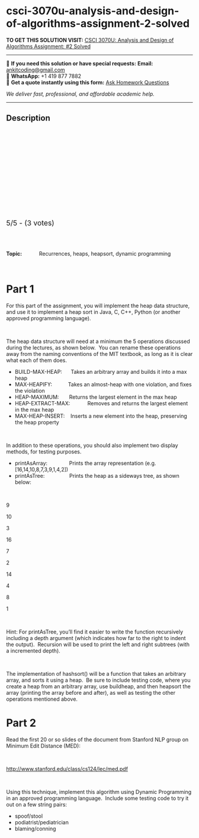 # csci-3070u-analysis-and-design-of-algorithms-assignment-2-solved
**TO GET THIS SOLUTION VISIT:** [CSCI 3070U:  Analysis and Design of Algorithms Assignment:     #2 Solved](https://www.ankitcodinghub.com/product/csci-3070u-analysis-and-design-of-algorithms-assignment-2-solved/)


---

📩 **If you need this solution or have special requests:** **Email:** ankitcoding@gmail.com  
📱 **WhatsApp:** +1 419 877 7882  
📄 **Get a quote instantly using this form:** [Ask Homework Questions](https://www.ankitcodinghub.com/services/ask-homework-questions/)

*We deliver fast, professional, and affordable academic help.*

---

<h2>Description</h2>



<div class="kk-star-ratings kksr-auto kksr-align-center kksr-valign-top" data-payload="{&quot;align&quot;:&quot;center&quot;,&quot;id&quot;:&quot;71308&quot;,&quot;slug&quot;:&quot;default&quot;,&quot;valign&quot;:&quot;top&quot;,&quot;ignore&quot;:&quot;&quot;,&quot;reference&quot;:&quot;auto&quot;,&quot;class&quot;:&quot;&quot;,&quot;count&quot;:&quot;3&quot;,&quot;legendonly&quot;:&quot;&quot;,&quot;readonly&quot;:&quot;&quot;,&quot;score&quot;:&quot;5&quot;,&quot;starsonly&quot;:&quot;&quot;,&quot;best&quot;:&quot;5&quot;,&quot;gap&quot;:&quot;4&quot;,&quot;greet&quot;:&quot;Rate this product&quot;,&quot;legend&quot;:&quot;5\/5 - (3 votes)&quot;,&quot;size&quot;:&quot;24&quot;,&quot;title&quot;:&quot;&nbsp; &nbsp;CSCI 3070U:&nbsp; Analysis and Design of Algorithms  Assignment: &nbsp;&nbsp;&nbsp; #2 Solved&quot;,&quot;width&quot;:&quot;138&quot;,&quot;_legend&quot;:&quot;{score}\/{best} - ({count} {votes})&quot;,&quot;font_factor&quot;:&quot;1.25&quot;}">

<div class="kksr-stars">

<div class="kksr-stars-inactive">
            <div class="kksr-star" data-star="1" style="padding-right: 4px">


<div class="kksr-icon" style="width: 24px; height: 24px;"></div>
        </div>
            <div class="kksr-star" data-star="2" style="padding-right: 4px">


<div class="kksr-icon" style="width: 24px; height: 24px;"></div>
        </div>
            <div class="kksr-star" data-star="3" style="padding-right: 4px">


<div class="kksr-icon" style="width: 24px; height: 24px;"></div>
        </div>
            <div class="kksr-star" data-star="4" style="padding-right: 4px">


<div class="kksr-icon" style="width: 24px; height: 24px;"></div>
        </div>
            <div class="kksr-star" data-star="5" style="padding-right: 4px">


<div class="kksr-icon" style="width: 24px; height: 24px;"></div>
        </div>
    </div>

<div class="kksr-stars-active" style="width: 138px;">
            <div class="kksr-star" style="padding-right: 4px">


<div class="kksr-icon" style="width: 24px; height: 24px;"></div>
        </div>
            <div class="kksr-star" style="padding-right: 4px">


<div class="kksr-icon" style="width: 24px; height: 24px;"></div>
        </div>
            <div class="kksr-star" style="padding-right: 4px">


<div class="kksr-icon" style="width: 24px; height: 24px;"></div>
        </div>
            <div class="kksr-star" style="padding-right: 4px">


<div class="kksr-icon" style="width: 24px; height: 24px;"></div>
        </div>
            <div class="kksr-star" style="padding-right: 4px">


<div class="kksr-icon" style="width: 24px; height: 24px;"></div>
        </div>
    </div>
</div>


<div class="kksr-legend" style="font-size: 19.2px;">
            5/5 - (3 votes)    </div>
    </div>
&nbsp;

&nbsp;

<strong>Topic:&nbsp;&nbsp;&nbsp;&nbsp;&nbsp;&nbsp;&nbsp;&nbsp;&nbsp;&nbsp;&nbsp;&nbsp;&nbsp; </strong>Recurrences, heaps, heapsort, dynamic programming

<strong>&nbsp;</strong>

<h1>Part 1</h1>
For this part of the assignment, you will implement the heap data structure, and use it to implement a heap sort in Java, C, C++, Python (or another approved programming language).

&nbsp;

The heap data structure will need at a minimum the 5 operations discussed during the lectures, as shown below.&nbsp; You can rename these operations away from the naming conventions of the MIT textbook, as long as it is clear what each of them does.

<ul>
<li>BUILD-MAX-HEAP:&nbsp; &nbsp;&nbsp;&nbsp; Takes an arbitrary array and builds it into a max heap</li>
<li>MAX-HEAPIFY:&nbsp;&nbsp;&nbsp;&nbsp;&nbsp;&nbsp;&nbsp;&nbsp;&nbsp;&nbsp; Takes an almost-heap with one violation, and fixes the violation</li>
<li>HEAP-MAXIMUM:&nbsp;&nbsp;&nbsp;&nbsp;&nbsp;&nbsp; Returns the largest element in the max heap</li>
<li>HEAP-EXTRACT-MAX:&nbsp;&nbsp;&nbsp;&nbsp;&nbsp;&nbsp;&nbsp;&nbsp;&nbsp;&nbsp;&nbsp; Removes and returns the largest element in the max heap</li>
<li>MAX-HEAP-INSERT:&nbsp;&nbsp;&nbsp; Inserts a new element into the heap, preserving the heap property</li>
</ul>
&nbsp;

In addition to these operations, you should also implement two display methods, for testing purposes.

<ul>
<li>printAsArray:&nbsp;&nbsp;&nbsp;&nbsp;&nbsp;&nbsp;&nbsp;&nbsp;&nbsp;&nbsp;&nbsp;&nbsp;&nbsp;&nbsp; Prints the array representation (e.g. [16,14,10,8,7,3,9,1,4,2])</li>
<li>printAsTree:&nbsp;&nbsp;&nbsp;&nbsp;&nbsp;&nbsp;&nbsp;&nbsp;&nbsp;&nbsp;&nbsp;&nbsp;&nbsp;&nbsp;&nbsp;&nbsp; Prints the heap as a sideways tree, as shown below:</li>
</ul>
&nbsp;

9

10

3

16

7

2

14

4

8

1

&nbsp;

Hint: For printAsTree, you’ll find it easier to write the function recursively including a depth argument (which indicates how far to the right to indent the output).&nbsp; Recursion will be used to print the left and right subtrees (with a incremented depth).

&nbsp;

The implementation of hashsort() will be a function that takes an arbitrary array, and sorts it using a heap.&nbsp; Be sure to include testing code, where you create a heap from an arbitrary array, use buildheap, and then heapsort the array (printing the array before and after), as well as testing the other operations mentioned above.

<h1>Part 2</h1>
Read the first 20 or so slides of the document from Stanford NLP group on Minimum Edit Distance (MED):

&nbsp;

<a href="http://www.stanford.edu/class/cs124/lec/med.pdf">http://www.stanford.edu/class/cs124/lec/med.pdf</a>

&nbsp;

Using this technique, implement this algorithm using Dynamic Programming in an approved programming language.&nbsp; Include some testing code to try it out on a few string pairs:

<ul>
<li>spoof/stool</li>
<li>podiatrist/pediatrician</li>
<li>blaming/conning</li>
</ul>
&nbsp;
